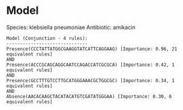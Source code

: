 
# Model

Species: klebsiella pneumoniae
Antibiotic: amikacin

```
Model (Conjunction - 4 rules):
------------------------------
Presence(CCCTATTATGGCGAAGGTATCATTCAGGAAG) [Importance: 0.96, 21 equivalent rules]
AND
Presence(ACCCGCAGCAGGCAATCCAGACCATCGCGCA) [Importance: 0.42, 1 equivalent rules]
AND
Presence(GCCTTTGTCCTTGCATGGGAAACGCTGGCGC) [Importance: 0.34, 1 equivalent rules]
AND
Absence(AACACAAGCTACATACATGTCGATATGGGAA) [Importance: 0.30, 6 equivalent rules]

```

